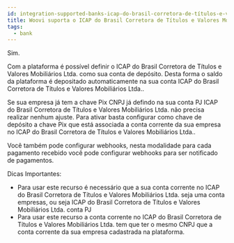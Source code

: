 ```yaml
---
id: integration-supported-banks-icap-do-brasil-corretora-de-títulos-e-valores-mobiliários-ltda
title: Woovi suporta o ICAP do Brasil Corretora de Títulos e Valores Mobiliários Ltda. ?
tags:
  - bank
---
```


Sim.

Com a plataforma é possível definir o ICAP do Brasil Corretora de Títulos e Valores Mobiliários Ltda. como sua conta de depósito. Desta forma o saldo da plataforma é depositado automaticamente na sua conta ICAP do Brasil Corretora de Títulos e Valores Mobiliários Ltda..

Se sua empresa já tem a chave Pix CNPJ já defindo na sua conta PJ ICAP do Brasil Corretora de Títulos e Valores Mobiliários Ltda. não precisa realizar nenhum ajuste. Para ativar basta configurar como chave de depósito a chave Pix que está associada a conta corrente da sua empresa no ICAP do Brasil Corretora de Títulos e Valores Mobiliários Ltda..

Você também pode configurar webhooks, nesta modalidade para cada pagamento recebido você pode configurar webhooks para ser notificado de pagamentos.

Dicas Importantes:

- Para usar este recurso é necessário que a sua conta corrente no ICAP do Brasil Corretora de Títulos e Valores Mobiliários Ltda. seja uma conta empresas, ou seja ICAP do Brasil Corretora de Títulos e Valores Mobiliários Ltda. conta PJ
- Para usar este recurso a conta corrente no ICAP do Brasil Corretora de Títulos e Valores Mobiliários Ltda. tem que ter o mesmo CNPJ que a conta corrente da sua empresa cadastrada na plataforma.
